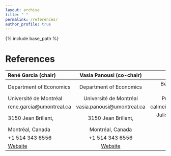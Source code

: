 ```yaml
---
layout: archive
title: " "
permalink: /references/
author_profile: true
---
```


{% include base_path %}

References
======
| René Garcia (chair) | Vasia Panousi (co-chair) | Caio Almeida |
|:--------|:-------:|--------:|
| Department of Economics   | Department of Economics   | Bendheim Center for Finance   |
| Université de Montréal   | Université de Montréal   | Princeton University   |
| rene.garcia@umontreal.ca  | vasia.panousi@umontreal.ca | calmeida@princeton.edu   |
| 3150 Jean Brillant,  | 3150 Jean Brillant,   | Julis Romo Rabinowitz Building,    |
| Montréal, Canada  | Montréal, Canada   | Room 306B,    |
| +1 514 343 6556  | +1 514 343 6556   | New Jersey, USA    |
| [Website](https://myrenegarcia.com)  | [Website](https://sites.google.com/site/panousi/)   |[Website](http://www.fgv.br/professor/epge/calmeida/)    |

